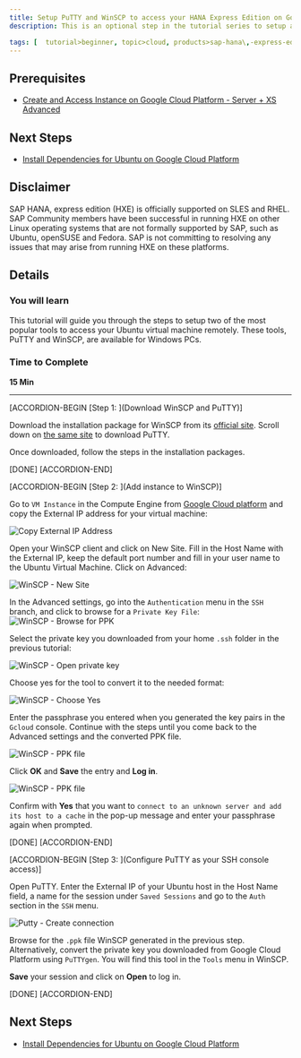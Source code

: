 ```yaml
---
title: Setup PuTTY and WinSCP to access your HANA Express Edition on Google Cloud Platform
description: This is an optional step in the tutorial series to setup a HANA Express Edition on Google Cloud Platform. This tutorial will guide you through the setup of two of the most popular clients to access your Ubuntu Virtual Machine on a Windows PC.

tags: [  tutorial>beginner, topic>cloud, products>sap-hana\,-express-edition ]
---
```


## Prerequisites  
 - [Create and Access Instance on Google Cloud Platform - Server + XS Advanced](../hxe-gcp-create-instance-access/hxe-gcp-create-instance-access.html)


## Next Steps
 -  [Install Dependencies for Ubuntu on Google Cloud Platform](../hxe-gcp-install-dependencies/hxe-gcp-install-dependencies.html)

## Disclaimer
SAP HANA, express edition (HXE) is officially supported on SLES and RHEL. SAP Community members have been successful in running HXE on other Linux operating systems that are not formally supported by SAP, such as Ubuntu, openSUSE and Fedora. SAP is not committing to resolving any issues that may arise from running HXE on these platforms.

## Details
### You will learn  

This tutorial will guide you through the steps to setup two of the most popular tools to access your Ubuntu virtual machine remotely. These tools, PuTTY and WinSCP, are available for Windows PCs.

### Time to Complete
**15 Min**

---

[ACCORDION-BEGIN [Step 1: ](Download WinSCP and PuTTY)]

Download the installation package for WinSCP from its [official site](https://winscp.net/eng/download.php). Scroll down on [the same site](https://winscp.net/eng/download.php#putty) to download PuTTY.

Once downloaded, follow the steps in the installation packages.

[DONE]
[ACCORDION-END]

[ACCORDION-BEGIN [Step 2: ](Add instance to WinSCP)]

Go to `VM Instance`  in the Compute Engine from [Google Cloud platform](http://console.cloud.google.com/compute/instances) and copy the External IP address for your virtual machine:

![Copy External IP Address](1.png)

Open your WinSCP client and click on New Site. Fill in the Host Name with the External IP, keep the default port number and fill in your user name to the Ubuntu Virtual Machine. Click on Advanced:

![WinSCP - New Site](2.png)

In the Advanced settings, go into the `Authentication` menu in the `SSH` branch, and click to browse for a `Private Key File`:
![WinSCP - Browse for PPK](3.png)

Select the private key you downloaded from your home `.ssh` folder in the previous tutorial:

![WinSCP - Open private key](4.png)

Choose yes for the tool to convert it to the needed format:

![WinSCP - Choose Yes](5.png)

Enter the passphrase you entered when you generated the key pairs in the `Gcloud` console. Continue with the steps until you come back to the Advanced settings and the converted PPK file.

![WinSCP - PPK file](6.png)

Click **OK** and **Save** the entry and **Log in**.

![WinSCP - PPK file](7.png)

Confirm with **Yes** that you want to `connect to an unknown server and add its host to a cache` in the pop-up message and enter your passphrase again when prompted.

[DONE]
[ACCORDION-END]


[ACCORDION-BEGIN [Step 3: ](Configure PuTTY as your SSH console access)]

Open PuTTY. Enter the External IP of your Ubuntu host in the Host Name field, a name for the session under `Saved Sessions` and go to the  `Auth` section in the  `SSH` menu.

![Putty - Create connection](8.png)

Browse for the `.ppk` file WinSCP generated in the previous step. Alternatively, convert the private key you downloaded from Google Cloud Platform using `PuTTYgen`. You will find this tool in the `Tools` menu in WinSCP.

**Save** your session and click on **Open** to log in.

[DONE]
[ACCORDION-END]


## Next Steps
- [Install Dependencies for Ubuntu on Google Cloud Platform](../hxe-gcp-install-dependencies/hxe-gcp-install-dependencies.html)
